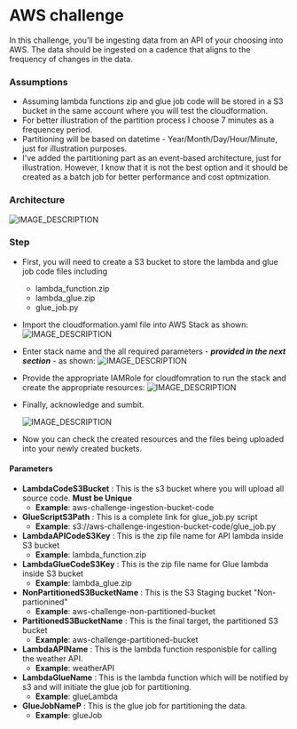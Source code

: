 # AWS challenge
  
In this challenge, you’ll be ingesting data from an API of your choosing into AWS. The data should be ingested on a cadence that aligns to the frequency of changes in the data.    

### Assumptions
- Assuming lambda functions zip and glue job code will be stored in a S3 bucket in the same account where you will test the cloudformation.
- For better illustration of the partition process I choose 7 minutes as a frequencey period.
- Partitioning will be based on datetime - Year/Month/Day/Hour/Minute, just for illustration purposes.
- I've added the partitioning part as an event-based architecture, just for illustration. However, I know that it is not the best option and it should be created as a batch job for better performance and cost optmization.

### Architecture

  ![IMAGE_DESCRIPTION](https://images-for-aws-challenge.s3.amazonaws.com/design.png)
  
### Step 
- First, you will need to create a S3 bucket to store the lambda and glue job code files including
    - lambda_function.zip
    - lambda_glue.zip
    - glue_job.py
- Import the cloudformation.yaml file into AWS Stack as shown:
  ![IMAGE_DESCRIPTION](https://images-for-aws-challenge.s3.amazonaws.com/1.png)
- Enter stack name and the all required parameters - ***provided in the next section*** - as shown: 
  ![IMAGE_DESCRIPTION](https://images-for-aws-challenge.s3.amazonaws.com/2.png)
- Provide the appropriate IAMRole for cloudfomration to run the stack and create the appropriate resources:
  ![IMAGE_DESCRIPTION](https://images-for-aws-challenge.s3.amazonaws.com/3.png)
- Finally, acknowledge and sumbit.
  
  ![IMAGE_DESCRIPTION](https://images-for-aws-challenge.s3.amazonaws.com/4.png)
- Now you can check the created resources and the files being uploaded into your newly created buckets.  
     
  
#### Parameters 

- **LambdaCodeS3Bucket** : This is the s3 bucket where you will upload all source code. **Must be Unique**
    - **Example**: aws-challenge-ingestion-bucket-code
- **GlueScriptS3Path** : This is a complete link for glue_job.py script
    - **Example**:   s3://aws-challenge-ingestion-bucket-code/glue_job.py
- **LambdaAPICodeS3Key** : This is the zip file name for API lambda inside S3 bucket
  -  **Example**: lambda_function.zip
- **LambdaGlueCodeS3Key** : This is the zip file name for Glue lambda inside S3 bucket
  -  **Example**: lambda_glue.zip
- **NonPartitionedS3BucketName** : This is the S3 Staging bucket "Non-partionined"
  -  **Example**: aws-challenge-non-partitioned-bucket
- **PartitionedS3BucketName** : This is the final target, the partitioned S3 bucket
  - **Example**: aws-challenge-partitioned-bucket
- **LambdaAPIName** : This is the lambda function responisble for calling the weather API.
  - **Example**: weatherAPI
- **LambdaGlueName** : This is the lambda function which will be notified by s3 and will initiate the glue job for partitioning.
  - **Example**: glueLambda
- **GlueJobNameP** : This is the glue job for partitioning the data.
  - **Example**: glueJob

